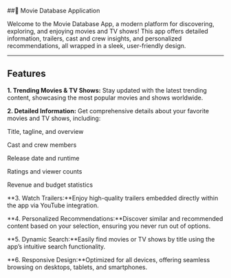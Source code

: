 ##🎥 Movie Database Application

Welcome to the Movie Database App, a modern platform for discovering, exploring, and enjoying movies and TV shows! This app offers detailed information, trailers, cast and crew insights, and personalized recommendations, all wrapped in a sleek, user-friendly design.

----
## Features
**1. Trending Movies & TV Shows:** Stay updated with the latest trending content, showcasing the most popular movies and shows worldwide.

**2. Detailed Information:**
Get comprehensive details about your favorite movies and TV shows, including:

Title, tagline, and overview

Cast and crew members

Release date and runtime

Ratings and viewer counts

Revenue and budget statistics


**3. Watch Trailers:**Enjoy high-quality trailers embedded directly within the app via YouTube integration.


**4. Personalized Recommendations:**Discover similar and recommended content based on your selection, ensuring you never run out of options.

**5. Dynamic Search:**Easily find movies or TV shows by title using the app’s intuitive search functionality.

**6. Responsive Design:**Optimized for all devices, offering seamless browsing on desktops, tablets, and smartphones.


